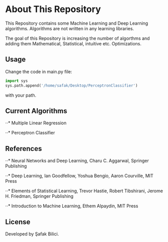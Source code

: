 # About This Repository

This Repository contains some Machine Learning and Deep Learning algorithms. Algorithms are not written in any learning libraries. 

The goal of this Repository is increasing the number of algorthms and adding them Mathematical, Statistical, intuitive etc. Optimizations.

## Usage

Change the code in main.py file:
```python
import sys
sys.path.append('/home/safak/Desktop/PerceptronClassifier')
```
  with your path.

## Current Algorithms

⋅⋅* Multiple Linear Regression

⋅⋅* Perceptron Classifier

## References

⋅⋅* Neural Networks and Deep Learning, Charu C. Aggarwal, Springer Publishing

⋅⋅* Deep Learning, Ian Goodfellow, Yoshua Bengio, Aaron Courville, MIT Press

⋅⋅* Elements of Statistical Learning, Trevor Hastie, Robert Tibshirani, Jerome H. Friedman, Springer Publishing

⋅⋅* Introduction to Machine Learning, Ethem Alpaydin, MIT Press

## License

Developed by Şafak Bilici.
